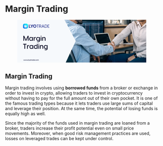 # Margin Trading

<figure><img src="../../.gitbook/assets/Margin Trading (1).png" alt=""><figcaption></figcaption></figure>

## Margin Trading&#x20;

Margin trading involves using **borrowed funds** from a broker or exchange in order to invest in crypto, allowing traders to invest in cryptocurrency without having to pay for the full amount out of their own pocket. It is one of the famous trading types because it lets traders use large sums of capital and leverage their position. At the same time, the potential of losing funds is equally high as well.&#x20;

Since the majority of the funds used in margin trading are loaned from a broker, traders increase their profit potential even on small price movements. Moreover, when good risk management practices are used, losses on leveraged trades can be kept under control.
